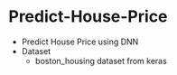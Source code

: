 # Predict-House-Price
- Predict House Price using DNN 
- Dataset
   - boston_housing dataset from keras
